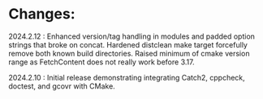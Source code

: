 # Changes:

2024.2.12
:    Enhanced version/tag handling in modules and padded option strings that broke on concat.
Hardened distclean make target forcefully remove both known build directories.
Raised minimum of cmake version range as FetchContent does not really work before 3.17.

2024.2.10
:    Initial release demonstrating integrating Catch2, cppcheck, doctest, and gcovr with CMake.
